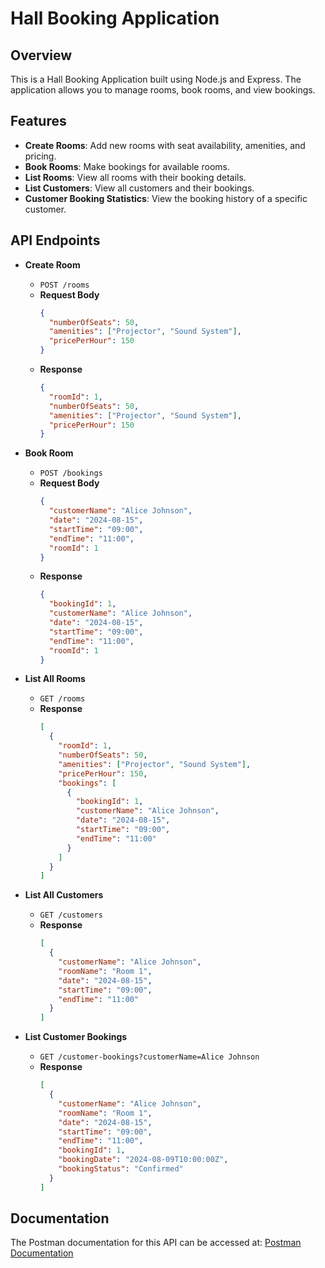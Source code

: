 # Hall Booking Application

## Overview
This is a Hall Booking Application built using Node.js and Express. The application allows you to manage rooms, book rooms, and view bookings.

## Features
- **Create Rooms**: Add new rooms with seat availability, amenities, and pricing.
- **Book Rooms**: Make bookings for available rooms.
- **List Rooms**: View all rooms with their booking details.
- **List Customers**: View all customers and their bookings.
- **Customer Booking Statistics**: View the booking history of a specific customer.

## API Endpoints

- **Create Room**
  - `POST /rooms`
  - **Request Body**
    ```json
    {
      "numberOfSeats": 50,
      "amenities": ["Projector", "Sound System"],
      "pricePerHour": 150
    }
    ```
  - **Response**
    ```json
    {
      "roomId": 1,
      "numberOfSeats": 50,
      "amenities": ["Projector", "Sound System"],
      "pricePerHour": 150
    }
    ```

- **Book Room**
  - `POST /bookings`
  - **Request Body**
    ```json
    {
      "customerName": "Alice Johnson",
      "date": "2024-08-15",
      "startTime": "09:00",
      "endTime": "11:00",
      "roomId": 1
    }
    ```
  - **Response**
    ```json
    {
      "bookingId": 1,
      "customerName": "Alice Johnson",
      "date": "2024-08-15",
      "startTime": "09:00",
      "endTime": "11:00",
      "roomId": 1
    }
    ```

- **List All Rooms**
  - `GET /rooms`
  - **Response**
    ```json
    [
      {
        "roomId": 1,
        "numberOfSeats": 50,
        "amenities": ["Projector", "Sound System"],
        "pricePerHour": 150,
        "bookings": [
          {
            "bookingId": 1,
            "customerName": "Alice Johnson",
            "date": "2024-08-15",
            "startTime": "09:00",
            "endTime": "11:00"
          }
        ]
      }
    ]
    ```

- **List All Customers**
  - `GET /customers`
  - **Response**
    ```json
    [
      {
        "customerName": "Alice Johnson",
        "roomName": "Room 1",
        "date": "2024-08-15",
        "startTime": "09:00",
        "endTime": "11:00"
      }
    ]
    ```

- **List Customer Bookings**
  - `GET /customer-bookings?customerName=Alice Johnson`
  - **Response**
    ```json
    [
      {
        "customerName": "Alice Johnson",
        "roomName": "Room 1",
        "date": "2024-08-15",
        "startTime": "09:00",
        "endTime": "11:00",
        "bookingId": 1,
        "bookingDate": "2024-08-09T10:00:00Z",
        "bookingStatus": "Confirmed"
      }
    ]
    ```

## Documentation
The Postman documentation for this API can be accessed at:
[Postman Documentation](https://documenter.getpostman.com/view/37539382/2sA3s1psMH)


